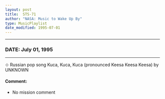 ```yaml
---
layout: post
title:  STS-71
author: "NASA: Music to Wake Up By"
type: MusicPlaylist
date_modified: 1995-07-01
---
```


----
### DATE: July 01, 1995
----
⊹ Russian pop song Kuca, Kuca, Kuca (pronounced Keesa Keesa Keesa) by UNKNOWN

#### Comment:
* No mission comment
